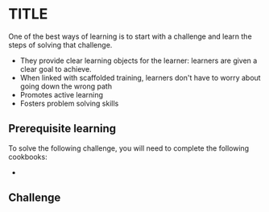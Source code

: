 # TITLE 

One of the best ways of learning is to start with a challenge and learn the steps of solving that challenge. 

* They provide clear learning objects for the learner: learners are given a clear goal to achieve. 
* When linked with scaffolded training, learners don't have to worry about going down the wrong path
* Promotes active learning 
* Fosters problem solving skills

## Prerequisite learning

To solve the following challenge, you will need to complete the following cookbooks: 

* 

## Challenge




